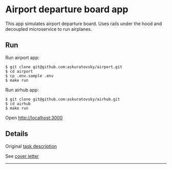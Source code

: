 # Airport departure board app

This app simulates airport departure board. Uses rails under the hood and decoupled microservice to run airplanes.

## Run

Run airport app:
```shell
$ git clone git@github.com:askuratovsky/airport.git
$ cd airport
$ cp .env.sample .env
$ make run
```

Run airhub app:
```shell
$ git clone git@github.com:askuratovsky/airhub.git
$ cd airhub
$ make run
```

Open <http://localhost:3000>

## Details

Original [task description][statementlink]

See [cover letter][cover]

---
[statementlink]: docs/ror_test.pdf
[cover]: docs/cover.md
